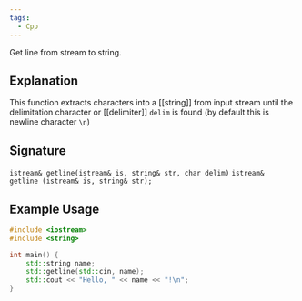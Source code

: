 ```yaml
---
tags:
  - Cpp
---
```


Get line from stream to string.
## Explanation
This function extracts characters into a [[string]] from input stream until the delimitation character or [[delimiter]] `delim` is found (by default this is newline character `\n`)

## Signature
`istream& getline(istream& is, string& str, char delim)`
`istream& getline (istream& is, string& str);`
## Example Usage
```cpp
#include <iostream>
#include <string>

int main() {
	std::string name;
	std::getline(std::cin, name);
	std::cout << "Hello, " << name << "!\n";
}
```
